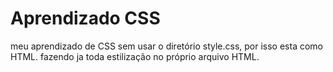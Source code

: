 # Aprendizado CSS

meu aprendizado de CSS sem usar o diretório style.css, por isso esta como HTML. fazendo ja toda estilização no próprio arquivo HTML.
